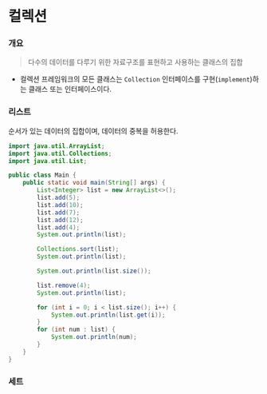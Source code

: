 # 컬렉션

### 개요

> 다수의 데이터를 다루기 위한 자료구조를 표현하고 사용하는 클래스의 집합

- 컬렉션 프레임워크의 모든 클래스는 `Collection` 인터페이스를 구현(`implement`)하는 클래스 또는 인터페이스이다.

### 리스트

순서가 있는 데이터의 집합이며, 데이터의 중복을 허용한다.

```java
import java.util.ArrayList;
import java.util.Collections;
import java.util.List;

public class Main {
    public static void main(String[] args) {
        List<Integer> list = new ArrayList<>();
        list.add(5);
        list.add(10);
        list.add(7);
        list.add(12);
        list.add(4);
        System.out.println(list);

        Collections.sort(list);
        System.out.println(list);

        System.out.println(list.size());

        list.remove(4);
        System.out.println(list);

        for (int i = 0; i < list.size(); i++) {
            System.out.println(list.get(i));
        }
        for (int num : list) {
            System.out.println(num);
        }
    }
}
```

### 세트

